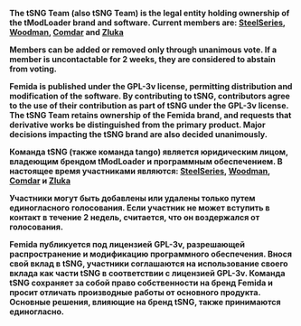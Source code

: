 **The tSNG Team (also tSNG Team) is the legal entity holding ownership of the tModLoader brand and software. 
Current members are: [SteelSeries](), [Woodman](https://github.com/nordbearbotdev), [Comdar](https://github.com/COMDARR) and [Zluka](https://github.com/cryyy002)**

**Members can be added or removed only through unanimous vote. If a member is uncontactable for 2 weeks, they are considered to abstain from voting.**

**Femida is published under the GPL-3v license, permitting distribution and modification of the software. By contributing to tSNG, contributors agree to the use of their contribution as part of tSNG under the GPL-3v license.
The tSNG Team retains ownership of the Femida brand, and requests that derivative works be distinguished from the primary product. Major decisions impacting the tSNG brand are also decided unanimously.**


**Команда tSNG (также команда tango) является юридическим лицом, владеющим брендом tModLoader и программным обеспечением. 
В настоящее время участниками являются: [SteelSeries](), [Woodman](https://github.com/nordbearbotdev), [Comdar](https://github.com/COMDARR) и [Zluka](https://github.com/cryyy002)**

**Участники могут быть добавлены или удалены только путем единогласного голосования. Если участник не может вступить в контакт в течение 2 недель, считается, что он воздержался от голосования.**

**Femida публикуется под лицензией GPL-3v, разрешающей распространение и модификацию программного обеспечения. Внося свой вклад в tSNG, участники соглашаются на использование своего вклада как части tSNG в соответствии с лицензией GPL-3v.
Команда tSNG сохраняет за собой право собственности на бренд Femida и просит отличать производные работы от основного продукта. Основные решения, влияющие на бренд tSNG, также принимаются единогласно.**
